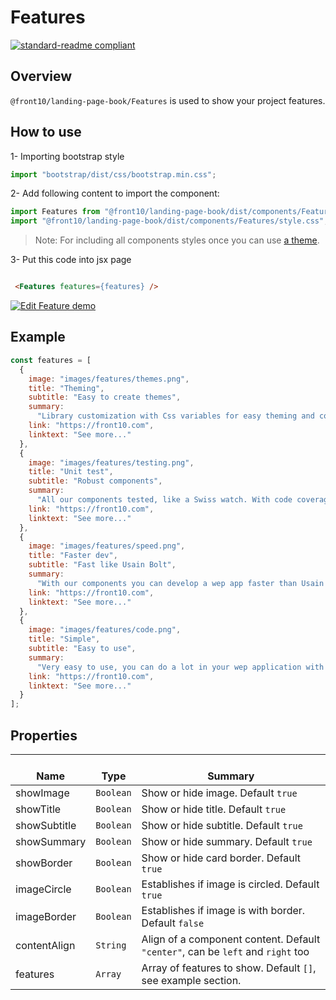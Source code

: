 # Features

[![standard-readme compliant](https://img.shields.io/badge/standard--readme-OK-green.svg?style=flat-square)](https://github.com/RichardLitt/standard-readme)

## Overview
`@front10/landing-page-book/Features` is used to show your project features.

## How to use
1- Importing bootstrap style

```js
import "bootstrap/dist/css/bootstrap.min.css";
```
2- Add following content to import the component:

```js
import Features from "@front10/landing-page-book/dist/components/Features";
import "@front10/landing-page-book/dist/components/Features/style.css";
```

> Note: For including all components styles once you can use [a theme](https://github.com/front10/landing-page-book/wiki/Theming).

3- Put this code into jsx page

```html

 <Features features={features} />

```

[![Edit Feature demo](https://codesandbox.io/static/img/play-codesandbox.svg)](https://codesandbox.io/s/71p7yq4kqq)

## Example

```js
const features = [
  {
    image: "images/features/themes.png",
    title: "Theming",
    subtitle: "Easy to create themes",
    summary:
      "Library customization with Css variables for easy theming and component changes.",
    link: "https://front10.com",
    linktext: "See more..."
  },
  {
    image: "images/features/testing.png",
    title: "Unit test",
    subtitle: "Robust components",
    summary:
      "All our components tested, like a Swiss watch. With code coverage above 50%.",
    link: "https://front10.com",
    linktext: "See more..."
  },
  {
    image: "images/features/speed.png",
    title: "Faster dev",
    subtitle: "Fast like Usain Bolt",
    summary:
      "With our components you can develop a wep app faster than Usain Bolt in 100 meters flat.",
    link: "https://front10.com",
    linktext: "See more..."
  },
  {
    image: "images/features/code.png",
    title: "Simple",
    subtitle: "Easy to use",
    summary:
      "Very easy to use, you can do a lot in your wep application with little code.",
    link: "https://front10.com",
    linktext: "See more..."
  }
];

```

## Properties

| </br>Name             | </br>Type | </br>Summary                                                                          | 
| ----------------------| --------- | ------------------------------------------------------------------------------------- |
| showImage             | `Boolean` | Show or hide image. Default `true`                                                    |
| showTitle             | `Boolean` | Show or hide title. Default `true`                                                    |
| showSubtitle          | `Boolean` | Show or hide subtitle. Default `true`                                                 |
| showSummary           | `Boolean` | Show or hide summary. Default `true`                                                  |
| showBorder           | `Boolean` | Show or hide card border. Default `true`                                                  |
| imageCircle           | `Boolean` | Establishes if image is circled. Default `true`                                       |
| imageBorder           | `Boolean` | Establishes if image is with border. Default `false`                                       |
| contentAlign          | `String`  | Align of a component content. Default `"center"`, can be `left` and `right` too       |
| features              | `Array`   | Array of features to show. Default `[]`, see example section.                         |